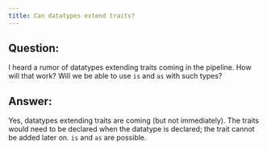 ```yaml
---
title: Can datatypes extend traits?
---
```


## Question:

I heard a rumor of datatypes extending traits coming in the pipeline. How will that work? Will we be able to use `is` and `as` with such types?

## Answer:

Yes, datatypes extending traits are coming (but not immediately).
The traits would need to be declared when the datatype is declared; the trait cannot be added later on.
`is` and `as` are possible.

